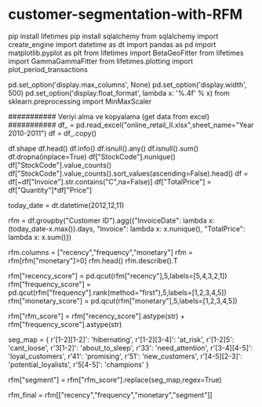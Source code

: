 # customer-segmentation-with-RFM

pip install lifetimes
pip install sqlalchemy
from sqlalchemy import create_engine
import datetime as dt
import pandas as pd
import matplotlib.pyplot as plt
from lifetimes import BetaGeoFitter
from lifetimes import GammaGammaFitter
from lifetimes.plotting import plot_period_transactions

pd.set_option('display.max_columns', None)
pd.set_option('display.width', 500)
pd.set_option('display.float_format', lambda x: '%.4f' % x)
from sklearn.preprocessing import MinMaxScaler


########### Veriyi alma ve kopyalama (get data from excel) ###########
df_ = pd.read_excel("online_retail_II.xlsx",sheet_name="Year 2010-2011")
df = df_.copy()

df.shape
df.head()
df.info()
df.isnull().any()
df.isnull().sum()
df.dropna(inplace=True)
df["StockCode"].nunique()
df["StockCode"].value_counts()
df["StockCode"].value_counts().sort_values(ascending=False).head()
df = df[~df["Invoice"].str.contains("C",na=False)]
df["TotalPrice"] = df["Quantity"]*df["Price"]



today_date = dt.datetime(2012,12,11)

rfm = df.groupby("Customer ID").agg({"InvoiceDate": lambda x: (today_date-x.max()).days,
                                     "Invoice": lambda x: x.nunique(),
                                     "TotalPrice": lambda x: x.sum()})

rfm.columns = ["recency","frequency","monetary"]
rfm = rfm[rfm["monetary"]>0]
rfm.head()
rfm.describe().T



rfm["recency_score"] = pd.qcut(rfm["recency"],5,labels=[5,4,3,2,1])
rfm["frequency_score"] = pd.qcut(rfm["frequency"].rank(method="first"),5,labels=[1,2,3,4,5])
rfm["monetary_score"] = pd.qcut(rfm["monetary"],5,labels=[1,2,3,4,5])

rfm["rfm_score"] = rfm["recency_score"].astype(str) + rfm["frequency_score"].astype(str)


seg_map = {
        r'[1-2][1-2]': 'hibernating',
        r'[1-2][3-4]': 'at_risk',
        r'[1-2]5': 'cant_loose',
        r'3[1-2]': 'about_to_sleep',
        r'33': 'need_attention',
        r'[3-4][4-5]': 'loyal_customers',
        r'41': 'promising',
        r'51': 'new_customers',
        r'[4-5][2-3]': 'potential_loyalists',
        r'5[4-5]': 'champions'
    }

rfm["segment"] = rfm["rfm_score"].replace(seg_map,regex=True)

rfm_final = rfm[["recency","frequency","monetary","segment"]]
